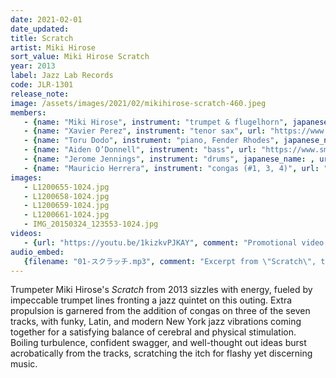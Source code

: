 ```yaml
---
date: 2021-02-01
date_updated: 
title: Scratch
artist: Miki Hirose
sort_value: Miki Hirose Scratch
year: 2013
label: Jazz Lab Records
code: JLR-1301
release_note: 
image: /assets/images/2021/02/mikihirose-scratch-460.jpeg
members:
   - {name: "Miki Hirose", instrument: "trumpet & flugelhorn", japanese_name: 広瀬未来, url: "https://mikimusic.exblog.jp/"}
   - {name: "Xavier Perez", instrument: "tenor sax", url: "https://www.allaboutjazz.com/musicians/xavier-perez"}
   - {name: "Toru Dodo", instrument: "piano, Fender Rhodes", japanese_name: 百々徹, url: "http://torudodo.com/"}
   - {name: "Aiden O’Donnell", instrument: "bass", url: "https://www.smallslive.com/artists/1431-aidan-odonnell/"}
   - {name: "Jerome Jennings", instrument: "drums", japanese_name: , url: "http://www.jeromejennings.com/"}
   - {name: "Mauricio Herrera", instrument: "congas (#1, 3, 4)", url: ""}
images: 
   - L1200655-1024.jpg
   - L1200658-1024.jpg
   - L1200659-1024.jpg
   - L1200661-1024.jpg
   - IMG_20150324_123553-1024.jpg
videos: 
   - {url: "https://youtu.be/1kizkvPJKAY", comment: "Promotional video for this album"}
audio_embed:
   {filename: "01-スクラッチ.mp3", comment: "Excerpt from \"Scratch\", the first track on this album:"}
---
```


Trumpeter Miki Hirose's *Scratch* from 2013 sizzles with energy, fueled by impeccable trumpet lines fronting a jazz quintet on this outing. Extra propulsion is garnered from the addition of congas on three of the seven tracks, with funky, Latin, and modern New York jazz vibrations coming together for a satisfying balance of cerebral and physical stimulation. Boiling turbulence, confident swagger, and well-thought out ideas burst acrobatically from the tracks, scratching the itch for flashy yet discerning music.
